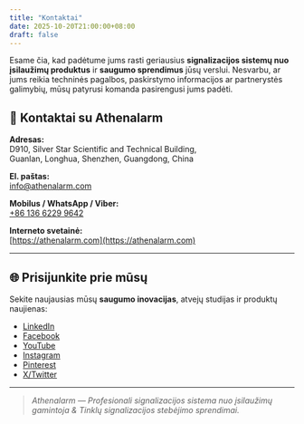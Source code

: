 ```yaml
---
title: "Kontaktai"
date: 2025-10-20T21:00:00+08:00
draft: false
---
```


Esame čia, kad padėtume jums rasti geriausius **signalizacijos sistemų nuo įsilaužimų produktus** ir **saugumo sprendimus** jūsų verslui. Nesvarbu, ar jums reikia techninės pagalbos, paskirstymo informacijos ar partnerystės galimybių, mūsų patyrusi komanda pasirengusi jums padėti.

## 📍 Kontaktai su Athenalarm

**Adresas:**  
D910, Silver Star Scientific and Technical Building,  
Guanlan, Longhua, Shenzhen, Guangdong, China  

**El. paštas:**  
[info@athenalarm.com](mailto:info@athenalarm.com)

**Mobilus / WhatsApp / Viber:**  
[+86 136 6229 9642](https://api.whatsapp.com/send?phone=8613662299642)

**Interneto svetainė:**  
[https://athenalarm.com](https://athenalarm.com)

---

## 🌐 Prisijunkite prie mūsų

Sekite naujausias mūsų **saugumo inovacijas**, atvejų studijas ir produktų naujienas:

- [LinkedIn](https://www.linkedin.com/company/athenalarm)
- [Facebook](https://www.facebook.com/athenalarm)
- [YouTube](https://www.youtube.com/@athenalarm3663)
- [Instagram](https://www.instagram.com/athenalarm)
- [Pinterest](https://www.pinterest.com/athenalarm/)
- [X/Twitter](https://x.com/Athenalarm)

---

> _Athenalarm — Profesionali signalizacijos sistema nuo įsilaužimų gamintoja & Tinklų signalizacijos stebėjimo sprendimai._